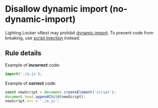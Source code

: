 # Disallow dynamic import (no-dynamic-import)

Lighting Locker vNext may prohibit [dynamic import](https://developer.mozilla.org/en-US/docs/Web/JavaScript/Reference/Statements/import#Dynamic_Imports). To prevent code from breaking, use [script injection](https://developer.mozilla.org/en-US/docs/Web/API/HTMLScriptElement#Dynamically_importing_scripts) instead.

## Rule details

Example of **incorrect** code:

```js
import('./a.js');
```

Example of **correct** code:

```js
const newScript = document.createElement('script');
document.head.appendChild(newScript);
newScript.src = './a.js';
```
